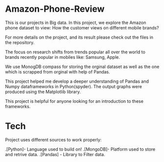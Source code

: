 # Amazon-Phone-Review
This is our projects in Big data. In this project, we explore the Amazon phone dataset to view: How the customer views on different mobile brands?

For more details on the project, and its result please check out the  files in the repository.

The focus on research shifts from trends popular all over the world to brands recently popular in mobiles like: Samsung, Apple.

We use MonogDB compass for storing the orginal dataset as well as the one which is scrapped from orginal with help of Pandas.

This project helped me develop a deeper understanding of Pandas and Numpy dataframeworks in Python(spyder). The output graphs were produced using the Matplotlib library.

This project is helpful for anyone looking for an introduction to these frameworks.

# Tech

Project uses different sources to work properly:

.[Python]-  Language used to build on!
.[MongoDB]- Platform used to store and retrive data. 
.[Pandas] - Library to Filter data.

  
